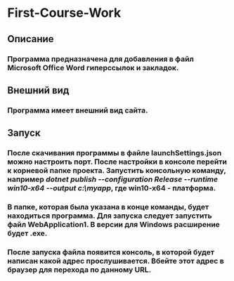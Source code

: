 # First-Course-Work
## Описание
### Программа предназначена для добавления в файл Microsoft Office Word гиперссылок и закладок.
## Внешний вид
### Программа имеет внешний вид сайта.
## Запуск
### После скачивания программы в файле **launchSettings.json** можно настроить порт. После настройки в консоле перейти к корневой папке проекта. Запустить консольную команду, например *dotnet publish --configuration Release --runtime win10-x64 --output c:\myapp*, где **win10-x64** - платформа. 
### В папке, которая была указана в конце команды, будет находиться программа. Для запуска следует запустить файл WebApplication1. В версии для Windows расширение будет **.exe**.
### После запуска файла появится консоль, в которой будет написан какой адрес прослушивается. Вбейте этот адрес в браузер для перехода по данному URL.
